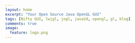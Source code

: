 ```yaml
---
layout: home
excerpt: "Your Open Source Java OpenGL GUI"
tags: [Nifty GUI, lwjgl, jogl, java2d, opengl, gl, blog]
comments: true
image:
  feature: logo.png
---
```


